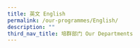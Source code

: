 ```yaml
---
title: 英文 English
permalink: /our-programmes/English/
description: ""
third_nav_title: 培群部门 Our Departments
---
```








